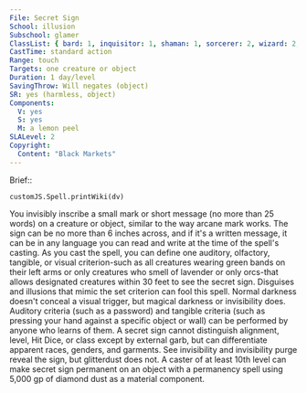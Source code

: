 ```yaml
---
File: Secret Sign
School: illusion
Subschool: glamer
ClassList: { bard: 1, inquisitor: 1, shaman: 1, sorcerer: 2, wizard: 2, witch: 2 }
CastTime: standard action
Range: touch
Targets: one creature or object
Duration: 1 day/level
SavingThrow: Will negates (object)
SR: yes (harmless, object)
Components:
  V: yes
  S: yes
  M: a lemon peel
SLALevel: 2
Copyright:
  Content: "Black Markets"
---
```

Brief:: 

```dataviewjs
customJS.Spell.printWiki(dv)
```

You invisibly inscribe a small mark or short message (no more than 25 words) on a creature or object, similar to the way arcane mark works. The sign can be no more than 6 inches across, and if it's a written message, it can be in any language you can read and write at the time of the spell's casting. As you cast the spell, you can define one auditory, olfactory, tangible, or visual criterion-such as all creatures wearing green bands on their left arms or only creatures who smell of lavender or only orcs-that allows designated creatures within 30 feet to see the secret sign.  Disguises and illusions that mimic the set criterion can fool this spell. Normal darkness doesn't conceal a visual trigger, but magical darkness or invisibility does. Auditory criteria (such as a password) and tangible criteria (such as pressing your hand against a specific object or wall) can be performed by anyone who learns of them. A secret sign cannot distinguish alignment, level, Hit Dice, or class except by external garb, but can differentiate apparent races, genders, and garments. See invisibility and invisibility purge reveal the sign, but glitterdust does not.  A caster of at least 10th level can make secret sign permanent on an object with a permanency spell using 5,000 gp of diamond dust as a material component.
